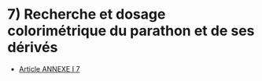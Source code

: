 # 7) Recherche et dosage colorimétrique du parathon et de ses dérivés

- [Article ANNEXE I 7](article-annexe-i-7.md)
